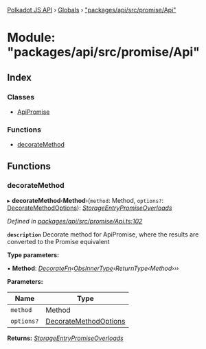 [Polkadot JS API](../README.md) › [Globals](../globals.md) › ["packages/api/src/promise/Api"](_packages_api_src_promise_api_.md)

# Module: "packages/api/src/promise/Api"

## Index

### Classes

* [ApiPromise](../classes/_packages_api_src_promise_api_.apipromise.md)

### Functions

* [decorateMethod](_packages_api_src_promise_api_.md#decoratemethod)

## Functions

###  decorateMethod

▸ **decorateMethod**‹**Method**›(`method`: Method, `options?`: [DecorateMethodOptions](../interfaces/_packages_api_src_types_base_.decoratemethodoptions.md)): *[StorageEntryPromiseOverloads](../interfaces/_packages_api_src_types_storage_.storageentrypromiseoverloads.md)*

*Defined in [packages/api/src/promise/Api.ts:102](https://github.com/polkadot-js/api/blob/c10e4d3fc1/packages/api/src/promise/Api.ts#L102)*

**`description`** Decorate method for ApiPromise, where the results are converted to the Promise equivalent

**Type parameters:**

▪ **Method**: *[DecorateFn](_packages_api_src_types_base_.md#decoratefn)‹[ObsInnerType](_packages_api_src_types_base_.md#obsinnertype)‹ReturnType‹Method›››*

**Parameters:**

Name | Type |
------ | ------ |
`method` | Method |
`options?` | [DecorateMethodOptions](../interfaces/_packages_api_src_types_base_.decoratemethodoptions.md) |

**Returns:** *[StorageEntryPromiseOverloads](../interfaces/_packages_api_src_types_storage_.storageentrypromiseoverloads.md)*
